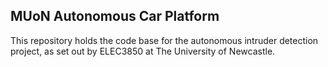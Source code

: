 ## MUoN Autonomous Car Platform
This repository holds the code base for the autonomous intruder detection project, as set out by ELEC3850 at The University of Newcastle.  

